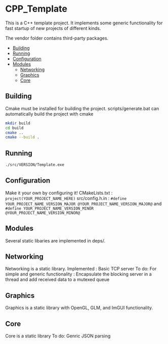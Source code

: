# CPP_Template
This is a C++ template project. It implements some generic functionality for fast startup of new projects of different kinds. 



The vendor folder contains third-party packages. 
- [Building](#building)
- [Running](#running)
- [Configuration](#configuration)
- [Modules](#modules)
	- [Networking](#configuration)
	- [Graphics](#graphics)
	- [Core](#core)

## Building
Cmake must be installed for building the project. 
scripts/generate.bat can automatically build the project with cmake 
```bash
mkdir build
cd build
cmake ..
cmake --build .
```

## Running
```bash
./src/VERSION/Template.exe
```

## Configuration
Make it your own by configuring it!
CMakeLists.txt : `project(YOUR_PROJECT_NAME_HERE)`
src/config.h.in :
`#define YOUR_PROJECT_NAME_VERSION_MAJOR @YOUR_PROJECT_NAME_VERSION_MAJOR@` and
`#define YOUR_PROJECT_NAME_VERSION_MINOR @YOUR_PROJECT_NAME_VERSION_MINOR@`

## Modules
Several static libaries are implemented in deps/.



## Networking
Networking is a static library. 
Implemented : Basic TCP server
To do: 
For simple and generic functionality : Encapsulate the blocking server in a thread and add received data to a mutexed queue 


## Graphics

Graphics is a static library with OpenGL, GLM, and ImGUI functionality. 

## Core
Core is a static library
To do: Genric JSON parsing
